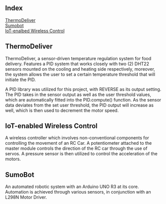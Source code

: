 ## Index
[ThermoDeliver](https://github.com/brruhyan/brruhyanRobotics/tree/main/PID_Temperature_Control) <br>
[Sumobot](https://github.com/brruhyan/brruhyanRobotics/tree/main/Sumobot) <br>
[IoT-enalbed Wireless Control](https://github.com/brruhyan/brruhyanRobotics/tree/main/IoT_Enabled_Wireless_Control) <br>



## ThermoDeliver
ThermoDeliver, a sensor-driven temperature regulation system for food delivery. Features a PID system that works closely with two (2) DHT22 sensors mounted on the cooling and heating side respectively, moreover, the system allows the user to set a certain temperature threshold that will initiate the PID.

A PID library was utilized for this project, with REVERSE as its output setting. The PID takes in the sensor output as well as the user threshold values, which are automatically fitted into the PID.compute() function. As the sensor data deviates from the set user threshold, the PID output will increase as well, which is then used to decrement the motor speed.

## IoT-enabled Wireless Control
A wireless controller which involves non-conventional components for controlling the movement of an RC Car. A potentiometer attached to the master module controls the direction of the RC car through the use of servos. A pressure sensor is then utilized to control the acceleration of the motors.

## SumoBot 
An automated robotic system with an Arduino UNO R3 at its core. Automation is achieved through various sensors, in conjunction with an L298N Motor Driver.

